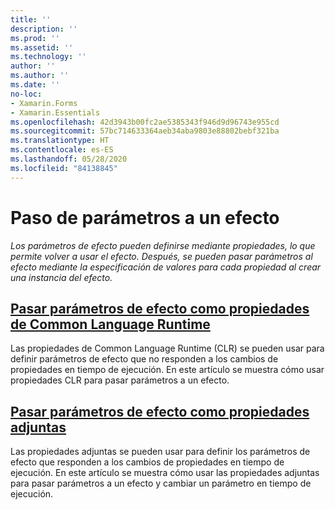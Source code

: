 ```yaml
---
title: ''
description: ''
ms.prod: ''
ms.assetid: ''
ms.technology: ''
author: ''
ms.author: ''
ms.date: ''
no-loc:
- Xamarin.Forms
- Xamarin.Essentials
ms.openlocfilehash: 42d3943b00fc2ae5385343f946d9d96743e955cd
ms.sourcegitcommit: 57bc714633364aeb34aba9803e88802bebf321ba
ms.translationtype: HT
ms.contentlocale: es-ES
ms.lasthandoff: 05/28/2020
ms.locfileid: "84138845"
---
```

# <a name="passing-parameters-to-an-effect"></a>Paso de parámetros a un efecto

_Los parámetros de efecto pueden definirse mediante propiedades, lo que permite volver a usar el efecto. Después, se pueden pasar parámetros al efecto mediante la especificación de valores para cada propiedad al crear una instancia del efecto._

## <a name="passing-effect-parameters-as-common-language-runtime-properties"></a>[Pasar parámetros de efecto como propiedades de Common Language Runtime](clr-properties.md)

Las propiedades de Common Language Runtime (CLR) se pueden usar para definir parámetros de efecto que no responden a los cambios de propiedades en tiempo de ejecución. En este artículo se muestra cómo usar propiedades CLR para pasar parámetros a un efecto.

## <a name="passing-effect-parameters-as-attached-properties"></a>[Pasar parámetros de efecto como propiedades adjuntas](attached-properties.md)

Las propiedades adjuntas se pueden usar para definir los parámetros de efecto que responden a los cambios de propiedades en tiempo de ejecución. En este artículo se muestra cómo usar las propiedades adjuntas para pasar parámetros a un efecto y cambiar un parámetro en tiempo de ejecución.

